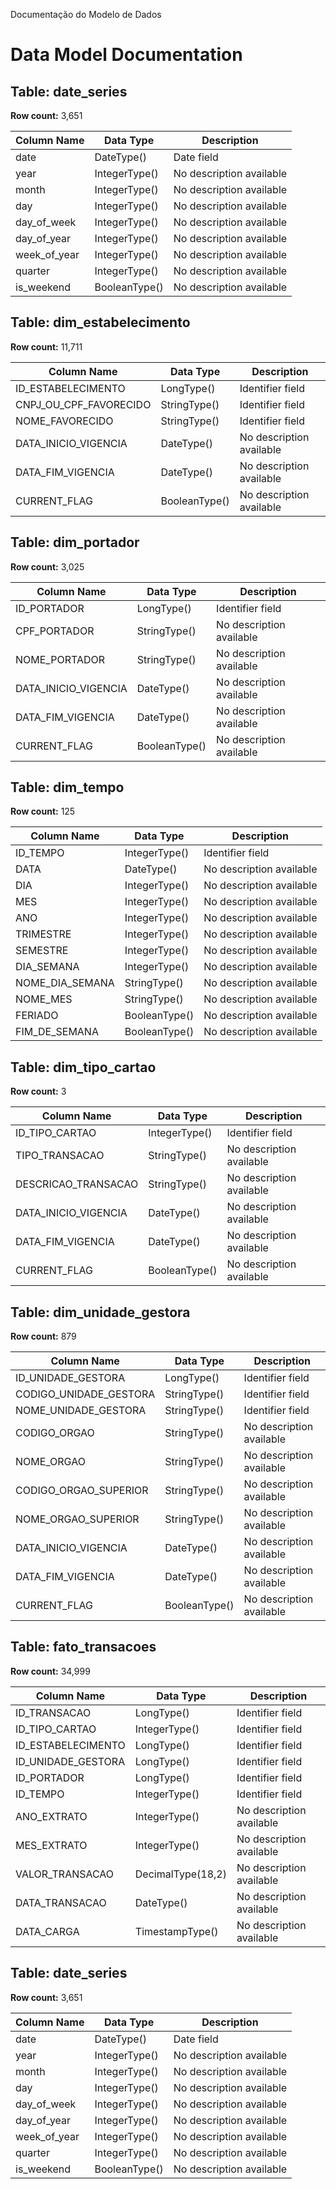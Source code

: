 Documentação do Modelo de Dados
# Data Model Documentation

## Table: date_series

**Row count:** 3,651

| Column Name | Data Type | Description |
|-------------|-----------|-------------|
| date | DateType() | Date field |
| year | IntegerType() | No description available |
| month | IntegerType() | No description available |
| day | IntegerType() | No description available |
| day_of_week | IntegerType() | No description available |
| day_of_year | IntegerType() | No description available |
| week_of_year | IntegerType() | No description available |
| quarter | IntegerType() | No description available |
| is_weekend | BooleanType() | No description available |

## Table: dim_estabelecimento

**Row count:** 11,711

| Column Name | Data Type | Description |
|-------------|-----------|-------------|
| ID_ESTABELECIMENTO | LongType() | Identifier field |
| CNPJ_OU_CPF_FAVORECIDO | StringType() | Identifier field |
| NOME_FAVORECIDO | StringType() | Identifier field |
| DATA_INICIO_VIGENCIA | DateType() | No description available |
| DATA_FIM_VIGENCIA | DateType() | No description available |
| CURRENT_FLAG | BooleanType() | No description available |

## Table: dim_portador

**Row count:** 3,025

| Column Name | Data Type | Description |
|-------------|-----------|-------------|
| ID_PORTADOR | LongType() | Identifier field |
| CPF_PORTADOR | StringType() | No description available |
| NOME_PORTADOR | StringType() | No description available |
| DATA_INICIO_VIGENCIA | DateType() | No description available |
| DATA_FIM_VIGENCIA | DateType() | No description available |
| CURRENT_FLAG | BooleanType() | No description available |

## Table: dim_tempo

**Row count:** 125

| Column Name | Data Type | Description |
|-------------|-----------|-------------|
| ID_TEMPO | IntegerType() | Identifier field |
| DATA | DateType() | No description available |
| DIA | IntegerType() | No description available |
| MES | IntegerType() | No description available |
| ANO | IntegerType() | No description available |
| TRIMESTRE | IntegerType() | No description available |
| SEMESTRE | IntegerType() | No description available |
| DIA_SEMANA | IntegerType() | No description available |
| NOME_DIA_SEMANA | StringType() | No description available |
| NOME_MES | StringType() | No description available |
| FERIADO | BooleanType() | No description available |
| FIM_DE_SEMANA | BooleanType() | No description available |

## Table: dim_tipo_cartao

**Row count:** 3

| Column Name | Data Type | Description |
|-------------|-----------|-------------|
| ID_TIPO_CARTAO | IntegerType() | Identifier field |
| TIPO_TRANSACAO | StringType() | No description available |
| DESCRICAO_TRANSACAO | StringType() | No description available |
| DATA_INICIO_VIGENCIA | DateType() | No description available |
| DATA_FIM_VIGENCIA | DateType() | No description available |
| CURRENT_FLAG | BooleanType() | No description available |

## Table: dim_unidade_gestora

**Row count:** 879

| Column Name | Data Type | Description |
|-------------|-----------|-------------|
| ID_UNIDADE_GESTORA | LongType() | Identifier field |
| CODIGO_UNIDADE_GESTORA | StringType() | Identifier field |
| NOME_UNIDADE_GESTORA | StringType() | Identifier field |
| CODIGO_ORGAO | StringType() | No description available |
| NOME_ORGAO | StringType() | No description available |
| CODIGO_ORGAO_SUPERIOR | StringType() | No description available |
| NOME_ORGAO_SUPERIOR | StringType() | No description available |
| DATA_INICIO_VIGENCIA | DateType() | No description available |
| DATA_FIM_VIGENCIA | DateType() | No description available |
| CURRENT_FLAG | BooleanType() | No description available |

## Table: fato_transacoes

**Row count:** 34,999

| Column Name | Data Type | Description |
|-------------|-----------|-------------|
| ID_TRANSACAO | LongType() | Identifier field |
| ID_TIPO_CARTAO | IntegerType() | Identifier field |
| ID_ESTABELECIMENTO | LongType() | Identifier field |
| ID_UNIDADE_GESTORA | LongType() | Identifier field |
| ID_PORTADOR | LongType() | Identifier field |
| ID_TEMPO | IntegerType() | Identifier field |
| ANO_EXTRATO | IntegerType() | No description available |
| MES_EXTRATO | IntegerType() | No description available |
| VALOR_TRANSACAO | DecimalType(18,2) | No description available |
| DATA_TRANSACAO | DateType() | No description available |
| DATA_CARGA | TimestampType() | No description available |

## Table: date_series

**Row count:** 3,651

| Column Name | Data Type | Description |
|-------------|-----------|-------------|
| date | DateType() | Date field |
| year | IntegerType() | No description available |
| month | IntegerType() | No description available |
| day | IntegerType() | No description available |
| day_of_week | IntegerType() | No description available |
| day_of_year | IntegerType() | No description available |
| week_of_year | IntegerType() | No description available |
| quarter | IntegerType() | No description available |
| is_weekend | BooleanType() | No description available |